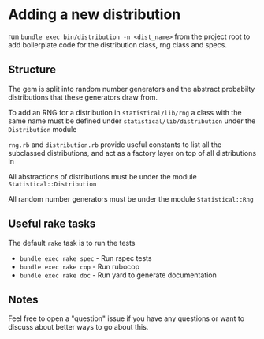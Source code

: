 # Adding a new distribution
run `bundle exec bin/distribution -n <dist_name>` from the project root to add boilerplate code for the distribution class, rng class and specs.

## Structure
The gem is split into random number generators and the abstract probabilty distributions that these generators draw from.

To add an RNG for a distribution in `statistical/lib/rng` a class with the same name must be defined under `statistical/lib/distribution` under the `Distribution` module

`rng.rb` and `distribution.rb` provide useful constants to list all the subclassed distributions, and act as a factory layer on top of all distributions in 

All abstractions of distributions must be under the module `Statistical::Distribution`

All random number generators must be under the module `Statistical::Rng`

## Useful rake tasks
The default `rake` task is to run the tests
* `bundle exec rake spec` - Run rspec tests
* `bundle exec rake cop` - Run rubocop
* `bundle exec rake doc` - Run yard to generate documentation

## Notes
Feel free to open a "question" issue if you have any questions or want to discuss about better ways to go about this.